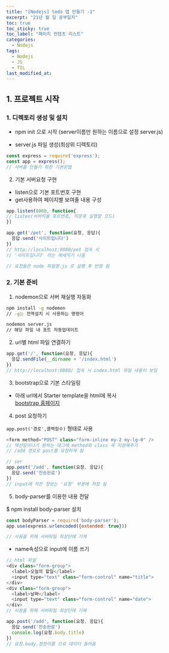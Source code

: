 ```yaml
---
title: "[Nodejs] todo 앱 만들기 -1"
excerpt: "21년 월 일 공부일지"
toc: true
toc_sticky: true
toc_label: "페이지 컨텐츠 리스트"
categories:
  - Nodejs
tags:
  - Nodejs
  - JS
  - TIL
last_modified_at:
---
```


## **1. 프로젝트 시작**

### 1. 디렉토리 생성 및 설치

- npm init 으로 시작 (server이름만 원하는 이름으로 설정 server.js)

- server.js 파일 생성(최상위 디렉토리)

```javascript
const express = require('express');
const app = express();
// 서버를 만들기 위한 기본문법

```

2. 기본 서버요청 구현

- listen으로 기본 포트번호 구현
- get사용하여 페이지별 보여줄 내용 구성

```javascript
app.listen(8080, function{
// listen(서버띄울 포트번호, 띄운후 실행할 코드)
})

app.get('/pet', function(요청, 응답){
  응답.send('사이트입니다')
})
// http://localhost:8080/pet 접속 시
// '사이트입니다' 라는 메세지가 나옴

// 요청들은 node 파일명.js 로 실행 후 반영 됨
```

### **2. 기본 준비**

1. nodemon으로 서버 재실행 자동화

```bash
npm install -g nodemon
// -g는 전역설치 시 사용하는 명령어
```

```bash
nodemon server.js
// 해당 파일 내 포트 자동업데이트

```

2. url별 html 파일 연결하기

```javascript
app.get('/', function(요청, 응답){
  응답.sendFile(__dirname + '/index.html')
})
// http://localhost:8080/ 접속 시 index.html 파일 내용이 보임
```

3. bootstrap으로 기본 스타일링

- 아래 url에서 Starter template을 html에 복사   
[bootstrap 홈페이지](https://getbootstrap.com/docs/5.1/getting-started/introduction/)

4. post 요청하기

`app.post('경로',콜백함수)` 형태로 사용
```javascript
<form method="POST" class="form-inline my-2 my-lg-0" />
// 액션일어나기 원하는 태그에 method와 class 꼭 지정해주기
// /add 경로로 post를 요청하게 됨

// ser
app.post('/add', function(요청, 응답){
  응답.send('전송완료')
})
// input에 적은 정보는 '요청' 부분에 저장 됨
```
5. body-parser를 이용한 내용 전달                          
                                         

$ npm install body-parser 설치

```javascript
const bodyParser = require('body-parser');
app.use(express.urlencoded({extended: true})) 

// 사용을 위해 서버파일 최상단에 기재
```

- name속성으로 input에 이름 쓰기
```javascript
// html 파일
<div class="form-group">
  <label>오늘의 할일</label>
  <input type="text" class="form-control" name="title">
</div>
<div class="form-group">
  <label>날짜</label>
  <input type="text" class="form-control" name="date">
</div>
// 사용을 위해 서버파일 최상단에 기재
```


```javascript
app.post('/add', function(요청, 응답){
  응답.send('전송완료')
  console.log(요청.body.title)
})
// 요청.body.정한이름 으로 데이터 들어옴
```